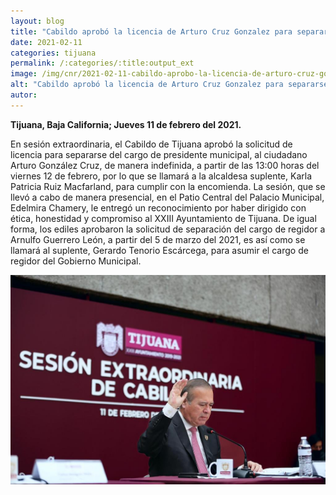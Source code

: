 ```yaml
---
layout: blog
title: "Cabildo aprobó la licencia de Arturo Cruz Gonzalez para separarse del cargo de presidente municipal"
date: 2021-02-11
categories: tijuana
permalink: /:categories/:title:output_ext
image: /img/cnr/2021-02-11-cabildo-aprobo-la-licencia-de-arturo-cruz-gonzalez.jpg
alt: "Cabildo aprobó la licencia de Arturo Cruz Gonzalez para separarse del cargo de presidente municipal"
autor:
---
```


**Tijuana, Baja California; Jueves 11 de febrero del 2021.** 

En sesión extraordinaria, el Cabildo de Tijuana aprobó la solicitud de licencia para separarse del cargo de presidente municipal, al ciudadano Arturo González Cruz, de manera indefinida, a partir de las 13:00 horas del viernes 12 de febrero, por lo que se llamará a la alcaldesa suplente, Karla Patricia Ruiz Macfarland, para cumplir con la encomienda.
La sesión, que se llevó a cabo de manera presencial, en el Patio Central del Palacio Municipal, Edelmira Chamery, le entregó un reconocimiento por haber dirigido con ética, honestidad y compromiso al XXIII Ayuntamiento de Tijuana.
De igual forma, los ediles aprobaron la solicitud de separación del cargo de regidor a Arnulfo Guerrero León, a partir del 5 de marzo del 2021, es así como se llamará al suplente, Gerardo Tenorio Escárcega, para asumir el cargo de regidor del Gobierno Municipal.


<div id="carouselExampleSlidesOnly" class="carousel slide" data-ride="carousel">
  <div class="carousel-inner">
    <div class="carousel-item active">
       <img class="d-block w-100" src="/img/cnr/2021-02-11-cabildo-aprobo-la-licencia-de-arturo-cruz-gonzalez.jpg" loading="lazy"  alt="Cabildo aprobó la licencia de Arturo Cruz Gonzalez para separarse del cargo de presidente municipal">
    </div>
  </div>
</div>
